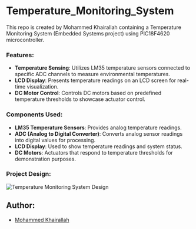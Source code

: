 # Temperature_Monitoring_System
This repo is created by Mohammed Khairallah containing a Temperature Monitoring System (Embedded Systems project) using PIC18F4620 microcontroller.


### Features:

- **Temperature Sensing**: Utilizes LM35 temperature sensors connected to specific ADC channels to measure environmental temperatures.
- **LCD Display**: Presents temperature readings on an LCD screen for real-time visualization.
- **DC Motor Control**: Controls DC motors based on predefined temperature thresholds to showcase actuator control.

### Components Used:

- **LM35 Temperature Sensors**: Provides analog temperature readings.
- **ADC (Analog to Digital Converter)**: Converts analog sensor readings into digital values for processing.
- **LCD Display**: Used to show temperature readings and system status.
- **DC Motors**: Actuators that respond to temperature thresholds for demonstration purposes.

### Project Design:

![Temperature Monitoring System Design](https://github.com/MohammedKhairallah/Temperature-Monitoring-System/assets/143942499/64ba6c23-0e88-40a9-9243-2176d6676d24)


## Author:

- [Mohammed Khairallah](https://www.linkedin.com/in/mohammed-khairallah/)
